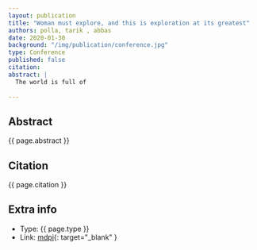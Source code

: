 ```yaml
---
layout: publication
title: "Woman must explore, and this is exploration at its greatest"
authors: polla, tarik , abbas
date: 2020-01-30
background: "/img/publication/conference.jpg"
type: Conference
published: false
citation:
abstract: |
  The world is full of
  
---
```


## Abstract

{{ page.abstract }}

## Citation

{{ page.citation }}

## Extra info

- Type: {{ page.type }}
- Link: [mdpi](https://www.mdpi.com/2227-7390/8/12/2171/pdf){: target="\_blank" }

